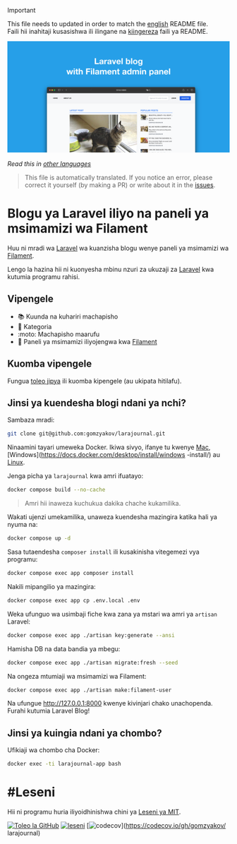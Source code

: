 >[!IMPORTANT]
>This file needs to updated in order to match the [english](/README.md) README file.  
>Faili hii inahitaji kusasishwa ili ilingane na [kiingereza](/README.md) faili ya README.

![Blogu ya Laravel iliyo na paneli ya msimamizi wa Filament](../docs/social-preview-en.png)

_Read this in [other languages](./Translations.md)_

>This file is automatically translated. If you notice an error, please correct it yourself (by making a PR) or write about it in the [issues](https://github.com/gomzyakov/larajournal/issues).

# Blogu ya Laravel iliyo na paneli ya msimamizi wa Filament

Huu ni mradi wa [Laravel](https://laravel.com) wa kuanzisha blogu wenye paneli ya msimamizi wa [Filament](https://filamentphp.com).

Lengo la hazina hii ni kuonyesha mbinu nzuri za ukuzaji za [Laravel](https://laravel.com) kwa kutumia programu rahisi.

## Vipengele

- 📚 Kuunda na kuhariri machapisho
- 🥑 Kategoria
- :moto: Machapisho maarufu
- 🎉 Paneli ya msimamizi iliyojengwa kwa [Filament](https://filamentphp.com)

## Kuomba vipengele

Fungua [toleo jipya](https://github.com/gomzyakov/larajournal/issues/new) ili kuomba kipengele (au ukipata hitilafu).

## Jinsi ya kuendesha blogi ndani ya nchi?

Sambaza mradi:

```bash
git clone git@github.com:gomzyakov/larajournal.git
```

Ninaamini tayari umeweka Docker. Ikiwa sivyo, ifanye tu kwenye [Mac](https://docs.docker.com/desktop/install/mac-install/), [Windows](https://docs.docker.com/desktop/install/windows -install/) au [Linux](https://docs.docker.com/desktop/install/linux-install/).

Jenga picha ya `larajournal` kwa amri ifuatayo:

```bash
docker compose build --no-cache
```

> Amri hii inaweza kuchukua dakika chache kukamilika.

Wakati ujenzi umekamilika, unaweza kuendesha mazingira katika hali ya nyuma na:

```bash
docker compose up -d
```

Sasa tutaendesha `composer install` ili kusakinisha vitegemezi vya programu:

```bash
docker compose exec app composer install
```

Nakili mipangilio ya mazingira:

```bash
docker compose exec app cp .env.local .env
```

Weka ufunguo wa usimbaji fiche kwa zana ya mstari wa amri ya `artisan` Laravel:

```bash
docker compose exec app ./artisan key:generate --ansi
```

Hamisha DB na data bandia ya mbegu:

```bash
docker compose exec app ./artisan migrate:fresh --seed
```

Na ongeza mtumiaji wa msimamizi wa Filament:

```bash
docker compose exec app ./artisan make:filament-user
```

Na ufungue http://127.0.0.1:8000 kwenye kivinjari chako unachopenda. Furahi kutumia Laravel Blog!

## Jinsi ya kuingia ndani ya chombo?

Ufikiaji wa chombo cha Docker:

```bash
docker exec -ti larajournal-app bash
```

# #Leseni

Hii ni programu huria iliyoidhinishwa chini ya [Leseni ya MIT](https://github.com/gomzyakov/php-code-style/blob/main/LICENSE).


[![Toleo la GitHub](https://img.shields.io/github/release/gomzyakov/larajournal.svg)](https://github.com/gomzyakov/larajournal/releases/latest)
[![leseni](https://img.shields.io/badge/License-MIT-green.svg)](https://github.com/gomzyakov/larajournal/blob/development/LICENSE)
[![codecov](https://codecov.io/gh/gomzyakov/larajournal/branch/main/graph/badge.svg?token=4CYTVMVUYV)](https://codecov.io/gh/gomzyakov/ larajournal)
